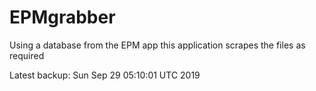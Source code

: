 # EPMgrabber
Using a database from the EPM app this application scrapes the files as required


Latest backup: Sun Sep 29 05:10:01 UTC 2019
